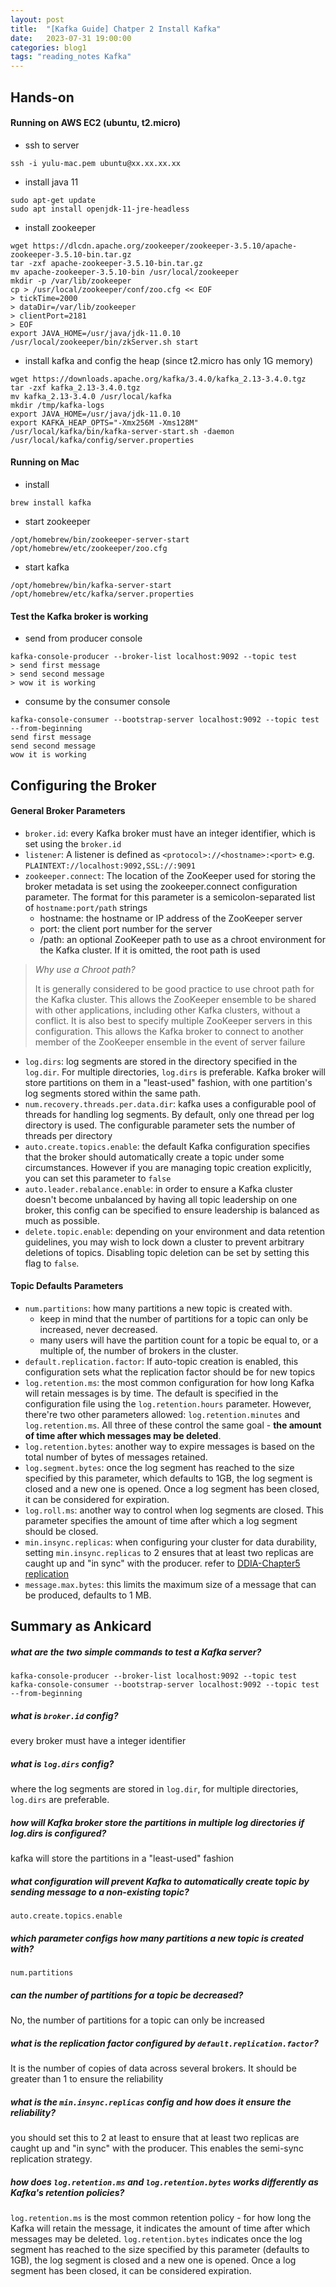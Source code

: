 ```yaml
---
layout: post
title:  "[Kafka Guide] Chatper 2 Install Kafka"
date:   2023-07-31 19:00:00
categories: blog1
tags: "reading_notes Kafka"
---
```


## Hands-on

#### Running on AWS EC2 (ubuntu, t2.micro)
- ssh to server
```
ssh -i yulu-mac.pem ubuntu@xx.xx.xx.xx
```

- install java 11
```
sudo apt-get update
sudo apt install openjdk-11-jre-headless
```

- install zookeeper
```
wget https://dlcdn.apache.org/zookeeper/zookeeper-3.5.10/apache-zookeeper-3.5.10-bin.tar.gz
tar -zxf apache-zookeeper-3.5.10-bin.tar.gz
mv apache-zookeeper-3.5.10-bin /usr/local/zookeeper
mkdir -p /var/lib/zookeeper
cp > /usr/local/zookeeper/conf/zoo.cfg << EOF
> tickTime=2000
> dataDir=/var/lib/zookeeper
> clientPort=2181
> EOF
export JAVA_HOME=/usr/java/jdk-11.0.10
/usr/local/zookeeper/bin/zkServer.sh start
```

- install kafka and config the heap (since t2.micro has only 1G memory)
```
wget https://downloads.apache.org/kafka/3.4.0/kafka_2.13-3.4.0.tgz
tar -zxf kafka_2.13-3.4.0.tgz
mv kafka_2.13-3.4.0 /usr/local/kafka
mkdir /tmp/kafka-logs
export JAVA_HOME=/usr/java/jdk-11.0.10
export KAFKA_HEAP_OPTS="-Xmx256M -Xms128M"
/usr/local/kafka/bin/kafka-server-start.sh -daemon /usr/local/kafka/config/server.properties
```

#### Running on Mac
- install
```
brew install kafka
```

- start zookeeper
```
/opt/homebrew/bin/zookeeper-server-start /opt/homebrew/etc/zookeeper/zoo.cfg
```

- start kafka
```
/opt/homebrew/bin/kafka-server-start /opt/homebrew/etc/kafka/server.properties
```

#### Test the Kafka broker is working

- send from producer console
```
kafka-console-producer --broker-list localhost:9092 --topic test
> send first message
> send second message
> wow it is working
```

- consume by the consumer console
```
kafka-console-consumer --bootstrap-server localhost:9092 --topic test --from-beginning
send first message
send second message
wow it is working
```

## Configuring the Broker

#### General Broker Parameters
- `broker.id`: every Kafka broker must have an integer identifier, which is set using the `broker.id`
- `listener`: A listener is defined as `<protocol>://<hostname>:<port>` e.g. `PLAINTEXT://localhost:9092,SSL://:9091` 
- `zookeeper.connect`: The location of the ZooKeeper used for storing the broker metadata is set using the zookeeper.connect configuration parameter. The format for this parameter is a semicolon-separated list of `hostname:port/path` strings
	- hostname: the hostname or IP address of the ZooKeeper server
	- port: the client port number for the server
	- /path: an optional ZooKeeper path to use as a chroot environment for the Kafka cluster. If it is omitted, the root path is used

> *Why use a Chroot path?*
> 
> It is generally considered to be good practice to use chroot path for the Kafka cluster. This allows the ZooKeeper ensemble to be shared with other applications, including other Kafka clusters, without a conflict. It is also best to specify multiple ZooKeeper servers in this configuration. This allows the Kafka broker to connect to another member of the ZooKeeper ensemble in the event of server failure

- `log.dirs`: log segments are stored in the directory specified in the `log.dir`. For multiple directories, `log.dirs` is preferable. Kafka broker will store partitions on them in a "least-used" fashion, with one partition's log segments stored within the same path.
- `num.recovery.threads.per.data.dir`: kafka uses a configurable pool of threads for handling log segments. By default, only one thread per log directory is used. The configurable parameter sets the number of threads per directory
- `auto.create.topics.enable`: the default Kafka configuration specifies that the broker should automatically create a topic under some circumstances. However if you are managing topic creation explicitly, you can set this parameter to `false`
- `auto.leader.rebalance.enable`: in order to ensure a Kafka cluster doesn't become unbalanced by having all topic leadership on one broker, this config can be specified to ensure leadership is balanced as much as possible.
- `delete.topic.enable`: depending on your environment and data retention guidelines, you may wish to lock down a cluster to prevent arbitrary deletions of topics. Disabling topic deletion can be set by setting this flag to `false`.

#### Topic Defaults Parameters
- `num.partitions`: how many partitions a new topic is created with. 
	- keep in mind that the number of partitions for a topic can only be increased, never decreased. 
	- many users will have the partition count for a topic be equal to, or a multiple of, the number of brokers in the cluster.
- `default.replication.factor`: If auto-topic creation is enabled, this configuration sets what the replication factor should be for new topics
- `log.retention.ms`: the most common configuration for how long Kafka will retain messages is by time. The default is specified in the configuration file using the `log.retention.hours` parameter. However, there're two other parameters allowed: `log.retention.minutes` and `log.retention.ms`. All three of these control the same goal - **the amount of time after which messages may be deleted**. 
- `log.retention.bytes`: another way to expire messages is based on the total number of bytes of messages retained. 
- `log.segment.bytes`: once the log segment has reached to the size specified by this parameter, which defaults to 1GB, the log segment is closed and a new one is opened. Once a log segment has been closed, it can be considered for expiration. 
- `log.roll.ms`: another way to control when log segments are closed. This parameter specifies the amount of time after which a log segment should be closed. 
- `min.insync.replicas`: when configuring your cluster for data durability, setting `min.insync.replicas` to 2 ensures that at least two replicas are caught up and "in sync" with the producer.  refer to [DDIA-Chapter5 replication](/blog1/2023/04/10/ddia-5.html)
- `message.max.bytes`: this limits the maximum size of a message that can be produced, defaults to 1 MB.

## Summary as Ankicard

##### what are the two simple commands to test a Kafka server?
```
kafka-console-producer --broker-list localhost:9092 --topic test
kafka-console-consumer --bootstrap-server localhost:9092 --topic test --from-beginning
```

##### what is `broker.id` config?
every broker must have a integer identifier

##### what is `log.dirs` config? 
where the log segments are stored in `log.dir`, for multiple directories, `log.dirs` are preferable. 

##### how will Kafka broker store the partitions in multiple log directories if log.dirs is configured?
kafka will store the partitions in a "least-used" fashion

##### what configuration will prevent Kafka to automatically create topic by sending message to a non-existing topic? 
`auto.create.topics.enable`

##### which parameter configs how many partitions a new topic is created with? 
`num.partitions`

##### can the number of partitions for a topic be decreased?
No, the number of partitions for a topic can only be increased

##### what is the replication factor configured by `default.replication.factor`? 
It is the number of copies of data across several brokers. It should be greater than 1 to ensure the reliability

##### what is the `min.insync.replicas` config and how does it ensure the reliability?
you should set this to 2 at least to ensure that at least two replicas are caught up and "in sync" with the producer. This enables the semi-sync replication strategy.

##### how does `log.retention.ms` and `log.retention.bytes` works differently as Kafka's retention policies?
`log.retention.ms` is the most common retention policy - for how long the Kafka will retain the message, it indicates the amount of time after which messages may be deleted.
`log.retention.bytes` indicates once the log segment has reached to the size specified by this parameter (defaults to 1GB), the log segment is closed and a new one is opened. Once a log segment has been closed, it can be considered expiration. 
